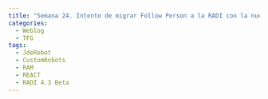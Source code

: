 ```yaml
---
title: "Semana 24. Intento de migrar Follow Person a la RADI con la nueva arquitectura RAM"
categories:
  - Weblog
  - TFG
tags:
  - JdeRobot
  - CustomRobots
  - RAM
  - REACT
  - RADI 4.3 Beta
---
```


